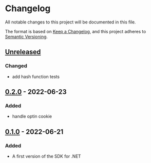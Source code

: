 # Changelog

All notable changes to this project will be documented in this file.

The format is based on [Keep a Changelog](https://keepachangelog.com/en/1.0.0/),
and this project adheres to [Semantic Versioning](https://semver.org/spec/v2.0.0.html).

## [Unreleased]
### Changed
- add hash function tests

## [0.2.0] - 2022-06-23
### Added
- handle optin cookie

## [0.1.0] - 2022-06-21
### Added
- A first version of the SDK for .NET

[Unreleased]: https://github.com/SymplifyConversion/sst-sdk-dotnet/compare/v0.2.0...HEAD
[0.2.0]: https://github.com/SymplifyConversion/sst-sdk-dotnet/releases/tag/v0.2.0
[0.1.0]: https://github.com/SymplifyConversion/sst-sdk-dotnet/releases/tag/v0.1.0
